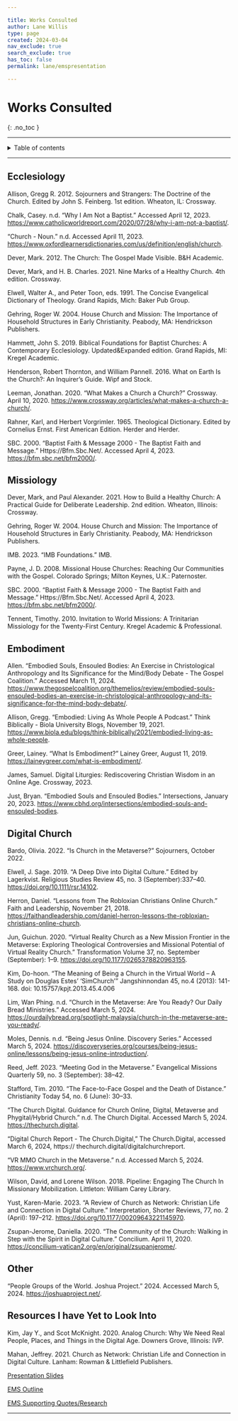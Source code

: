 ```yaml
---

title: Works Consulted
author: Lane Willis
type: page
created: 2024-03-04
nav_exclude: true
search_exclude: true
has_toc: false
permalink: lane/emspresentation

---
```


# Works Consulted
{: .no_toc }

---

<details closed markdown="block">
  <summary>
    Table of contents
  </summary>
  {: .text-delta }
1. TOC
{:toc}
</details>

---

## Ecclesiology 

Allison, Gregg R. 2012. Sojourners and Strangers: The Doctrine of the Church. Edited by John S. Feinberg. 1st edition. Wheaton, IL: Crossway. 

Chalk, Casey. n.d. “Why I Am Not a Baptist.” Accessed April 12, 2023. https://www.catholicworldreport.com/2020/07/28/why-i-am-not-a-baptist/. 

“Church - Noun.” n.d. Accessed April 11, 2023. https://www.oxfordlearnersdictionaries.com/us/definition/english/church. 

Dever, Mark. 2012. The Church: The Gospel Made Visible. B&H Academic. 

Dever, Mark, and H. B. Charles. 2021. Nine Marks of a Healthy Church. 4th edition. Crossway. 

Elwell, Walter A., and Peter Toon, eds. 1991. The Concise Evangelical Dictionary of Theology. Grand Rapids, Mich: Baker Pub Group. 

Gehring, Roger W. 2004. House Church and Mission: The Importance of Household Structures in Early Christianity. Peabody, MA: Hendrickson Publishers. 

Hammett, John S. 2019. Biblical Foundations for Baptist Churches: A Contemporary Ecclesiology. Updated&Expanded edition. Grand Rapids, MI: Kregel Academic. 

Henderson, Robert Thornton, and William Pannell. 2016. What on Earth Is the Church?: An Inquirer’s Guide. Wipf and Stock. 

Leeman, Jonathan. 2020. “What Makes a Church a Church?” Crossway. April 10, 2020. https://www.crossway.org/articles/what-makes-a-church-a-church/. 

Rahner, Karl, and Herbert Vorgrimler. 1965. Theological Dictionary. Edited by Cornelius Ernst. First American Edition. Herder and Herder. 

SBC. 2000. “Baptist Faith & Message 2000 - The Baptist Faith and Message.” Https://Bfm.Sbc.Net/. Accessed April 4, 2023. https://bfm.sbc.net/bfm2000/. 

## Missiology 

Dever, Mark, and Paul Alexander. 2021. How to Build a Healthy Church: A Practical Guide for Deliberate Leadership. 2nd edition. Wheaton, Illinois: Crossway. 

Gehring, Roger W. 2004. House Church and Mission: The Importance of Household Structures in Early Christianity. Peabody, MA: Hendrickson Publishers. 

IMB. 2023. “IMB Foundations.” IMB. 

Payne, J. D. 2008. Missional House Churches: Reaching Our Communities with the Gospel. Colorado Springs; Milton Keynes, U.K.: Paternoster. 

SBC. 2000. “Baptist Faith & Message 2000 - The Baptist Faith and Message.” Https://Bfm.Sbc.Net/. Accessed April 4, 2023. https://bfm.sbc.net/bfm2000/. 

Tennent, Timothy. 2010. Invitation to World Missions: A Trinitarian Missiology for the Twenty-First Century. Kregel Academic & Professional. 

## Embodiment 

Allen. “Embodied Souls, Ensouled Bodies: An Exercise in Christological Anthropology and Its Significance for the Mind/Body Debate - The Gospel Coalition.” Accessed March 11, 2024. https://www.thegospelcoalition.org/themelios/review/embodied-souls-ensouled-bodies-an-exercise-in-christological-anthropology-and-its-significance-for-the-mind-body-debate/. 

Allison, Gregg. “Embodied: Living As Whole People A Podcast.” Think Biblically - Biola University Blogs, November 19, 2021. https://www.biola.edu/blogs/think-biblically/2021/embodied-living-as-whole-people. 

Greer, Lainey. “What Is Embodiment?” Lainey Greer, August 11, 2019. https://laineygreer.com/what-is-embodiment/. 

James, Samuel. Digital Liturgies: Rediscovering Christian Wisdom in an Online Age. Crossway, 2023. 

Just, Bryan. “Embodied Souls and Ensouled Bodies.” Intersections, January 20, 2023. https://www.cbhd.org/intersections/embodied-souls-and-ensouled-bodies. 

## Digital Church 

Bardo, Olivia. 2022. “Is Church in the Metaverse?” Sojourners, October 2022. 

Elwell, J. Sage. 2019. “A Deep Dive into Digital Culture.” Edited by Lagerkvist. Religious Studies Review 45, no. 3 (September):337–40. https://doi.org/10.1111/rsr.14102. 

Herron, Daniel. “Lessons from The Robloxian Christians Online Church.” Faith and Leadership, November 21, 2018. https://faithandleadership.com/daniel-herron-lessons-the-robloxian-christians-online-church. 

Jun, Guichun. 2020. “Virtual Reality Church as a New Mission Frontier in the Metaverse: Exploring Theological Controversies and Missional Potential of Virtual Reality Church.” Transformation Volume 37, no. September (September): 1–9. https://doi.org/10.1177/0265378820963155. 

Kim, Do-hoon. “The Meaning of Being a Church in the Virtual World – A Study on Douglas Estes’ ‘SimChurch’” Jangshinnondan 45, no.4 (2013): 141-168. doi: 10.15757/kpjt.2013.45.4.006 

Lim, Wan Phing. n.d. “Church in the Metaverse: Are You Ready? Our Daily Bread Ministries.” Accessed March 5, 2024. https://ourdailybread.org/spotlight-malaysia/church-in-the-metaverse-are-you-ready/. 

Moles, Dennis. n.d. “Being Jesus Online. Discovery Series.” Accessed March 5, 2024. https://discoveryseries.org/courses/being-jesus-online/lessons/being-jesus-online-introduction/. 

Reed, Jeff. 2023. “Meeting God in the Metaverse.” Evangelical Missions Quarterly 59, no. 3 (September): 38–42. 

Stafford, Tim. 2010. “The Face-to-Face Gospel and the Death of Distance.” Christianity Today 54, no. 6 (June): 30–33. 

“The Church Digital. Guidance for Church Online, Digital, Metaverse and Phygital/Hybrid Church.” n.d. The Church Digital. Accessed March 5, 2024. https://thechurch.digital. 

“Digital Church Report - The Church.Digital,” The Church.Digital, accessed March 6, 2024, https:// thechurch.digital/digitalchurchreport. 

“VR MMO Church in the Metaverse.” n.d. Accessed March 5, 2024. https://www.vrchurch.org/. 

Wilson, David, and Lorene Wilson. 2018. Pipeline: Engaging The Church In Missionary Mobilization. Littleton: William Carey Library. 

Yust, Karen-Marie. 2023. “A Review of Church as Network: Christian Life and Connection in Digital Culture.” Interpretation, Shorter Reviews, 77, no. 2 (April): 197–212. https://doi.org/10.1177/00209643221145970. 

Zsupan-Jerome, Daniella. 2020. “The Community of the Church: Walking in Step with the Spirit in Digital Culture.” Concilium. April 11, 2020. https://concilium-vatican2.org/en/original/zsupanjerome/. 

## Other 

“People Groups of the World. Joshua Project.” 2024. Accessed March 5, 2024. https://joshuaproject.net/. 

## Resources I have Yet to Look Into 

Kim, Jay Y., and Scot McKnight. 2020. Analog Church: Why We Need Real People, Places, and Things in the Digital Age. Downers Grove, Illinois: IVP. 

Mahan, Jeffrey. 2021. Church as Network: Christian Life and Connection in Digital Culture. Lanham: Rowman & Littlefield Publishers. 


[Presentation Slides](/files/ems-lane/Shortened%20EMS%20Presentation.pdf)

[EMS Outline](/files/ems-lane/EMS%20Outline%20Final.pdf)

[EMS Supporting Quotes/Research](/files/ems-lane/)

---

